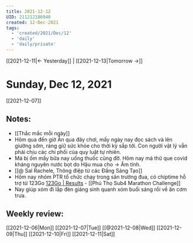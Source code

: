 ```yaml
---
title: 2021-12-12
UID: 211212180940
created: 12-Dec-2021
tags:
  - 'created/2021/Dec/12'
  - 'daily'
  - 'daily/private'
---
```

[[2021-12-11|<- Yesterday]] | [[2021-12-13|Tomorrow ->]]
# Sunday, Dec 12, 2021
[[2021-12-07]]
## Notes:
- [[Thắc mắc mỗi ngày]]
- Hôm qua đến giờ Ân qua đây chơi, mấy ngày nay đọc sách và lên giường sớm, ráng giữ sức khỏe cho thời kỳ sắp tới. Con người vật lý vẫn phải chịu các chi phối của quy luật tự nhiên.
- Má bị ốm mấy bữa nay uống thuốc cũng đỡ. Hôm nay má thử que covid kháng nguyên nước bọt do Hậu mua cho -> Âm tính. 
- [[@ Sal Rachele, Thông điệp từ các Đấng Sáng Tạo]]
- Hôm nay nhóm PTR tổ chức chạy trong sân trường đua, có chiptime hỗ trợ từ 123Go [123Go | Results](https://livescore.123go.vn/2021-ptrsub4marathonchallengev3) - [[Phú Thọ Sub4 Marathon Challenge]]
- Nay giúp xóm đi lắp đèn giáng sinh quanh xóm buổi sáng rồi về ăn cơm trưa.


## Weekly review:
[[2021-12-06|Mon]]
[[2021-12-07|Tue]]
[[@2021-12-08|Wed]]
[[2021-12-09|Thu]]
[[2021-12-10|Fri]]
[[2021-12-11|Sat]]
